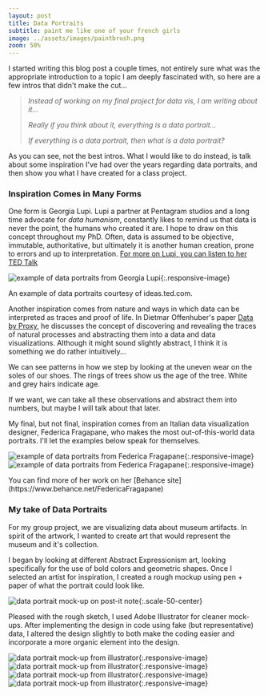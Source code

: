 ```yaml
---
layout: post
title: Data Portraits
subtitle: paint me like one of your french girls
image: ../assets/images/paintbrush.png
zoom: 50%
---
```

I started writing this blog post a couple times, not entirely sure what was the appropriate introduction to a topic I am deeply fascinated with, so here are a few intros that didn't make the cut...

> *Instead of working on my final project for data vis, I am writing about it...*
>
> *Really if you think about it, everything is a data portrait...*
>
> *If everything is a data portrait, then what is a data portrait?*

As you can see, not the best intros. What I would like to do instead, is talk about some inspiration I've had over the years regarding data portraits, and then show you what I have created for a class project.

### Inspiration Comes in Many Forms

One form is Georgia Lupi. Lupi a partner at Pentagram studios and a long time advocate for *data humanism*, constantly likes to remind us that data is never the point, the humans who created it are. I hope to draw on this concept throughout my PhD. Often, data is assumed to be objective, immutable, authoritative, but ultimately it is another human creation, prone to errors and up to interpretation.
[For more on Lupi, you can listen to her TED Talk](https://www.ted.com/talks/giorgia_lupi_how_we_can_find_ourselves_in_data?language=en#t-258497)

![example of data portraits from Georgia Lupi](/../assets/images/data-portraits/georgia-lupi-portraits.jpg){:.responsive-image}
<figcaption markdown="1">An example of data portraits courtesy of ideas.ted.com.
</figcaption>

Another inspiration comes from nature and ways in which data can be interpreted as traces and proof of life. In Dietmar Offenhuber's paper [Data by Proxy](https://arxiv.org/abs/1907.05454), he discusses the concept of discovering and revealing the traces of natural processes and abstracting them into a data and data visualizations. Although it might sound slightly abstract, I think it is something we do rather intuitively...

We can see patterns in how we step by looking at the uneven wear on the soles of our shoes.
The rings of trees show us the age of the tree.
White and grey hairs indicate age.

If we want, we can take all these observations and abstract them into numbers, but maybe I will talk about that later.

My final, but not final, inspiration comes from an Italian data visualization designer, Federica Fragapane, who makes the most out-of-this-world data portraits. I'll let the examples below speak for themselves.

![example of data portraits from Federica Fragapane](/../assets/images/data-portraits/federica-fragapane-carbon-dioxide.jpg){:.responsive-image}
![example of data portraits from Federica Fragapane](/../assets/images/data-portraits/federica-fragapane-violent-cities.jpg){:.responsive-image}
<figcaption markdown="1">You can find more of her work on her [Behance site](https://www.behance.net/FedericaFragapane)
</figcaption>

### My take of Data Portraits
For my group project, we are visualizing data about museum artifacts. In spirit of the artwork, I wanted to create art that would represent the museum and it's collection.

I began by looking at different Abstract Expressionism art, looking specifically for the use of bold colors and geometric shapes. Once I selected an artist for inspiration, I created a rough mockup using pen + paper of what the portrait could look like.

![data portrait mock-up on post-it note](/../assets/images/data-portraits/portrait-mockup.png){:.scale-50-center}

Pleased with the rough sketch, I used Adobe Illustrator for cleaner mock-ups. After implementing the design in code using fake (but representative) data, I altered the design slightly to both make the coding easier and incorporate a more organic element into the design.

![data portrait mock-up from illustrator](/../assets/images/data-portraits/data-portrait-mockup-01.png){:.responsive-image}
![data portrait mock-up from illustrator](/../assets/images/data-portraits/data-portrait-mockup-02.png){:.responsive-image}
![data portrait mock-up from illustrator](/../assets/images/data-portraits/data-portrait-mockup-03.png){:.responsive-image}
![data portrait mock-up from illustrator](/../assets/images/data-portraits/data-portrait-mockup-04.png){:.responsive-image}
